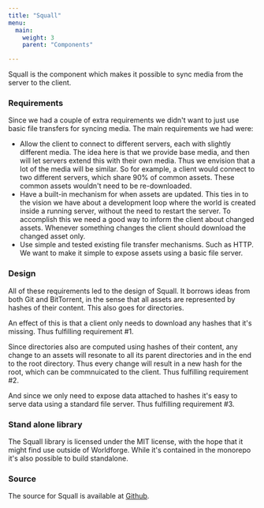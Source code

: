 ```yaml
---
title: "Squall"
menu:
  main:
    weight: 3
    parent: "Components"

---
```


Squall is the component which makes it possible to sync media from the server to the client.

### Requirements

Since we had a couple of extra requirements we didn't want to just use basic file transfers for syncing media. The main
requirements we had were:

* Allow the client to connect to different servers, each with slightly different media. The idea here is that we provide
  base media, and then will let servers extend this with their own media. Thus we envision that a lot of the media will
  be similar. So for example, a client would connect to two different servers, which share 90% of common assets. These
  common assets wouldn't need to be re-downloaded.
* Have a built-in mechanism for when assets are updated. This ties in to the vision we have about a development loop
  where the world is created inside a running server, without the need to restart the server. To accomplish this we need
  a good way to inform the client about changed assets. Whenever something changes the client should download the
  changed asset only.
* Use simple and tested existing file transfer mechanisms. Such as HTTP. We want to make it simple to expose assets
  using a basic file server.

### Design

All of these requirements led to the design of Squall. It borrows ideas from both Git and BitTorrent, in the sense that
all assets are represented by hashes of their content. This also goes for directories.

An effect of this is that a client only needs to download any hashes that it's missing. Thus fulfilling requirement #1.

Since directories also are computed using hashes of their content, any change to an assets will resonate to all its
parent directories and in the end to the root directory. Thus every change will result in a new hash for the root, which
can be commnuicated to the client. Thus fulfilling requirement #2.

And since we only need to expose data attached to hashes it's easy to serve data using a standard file server. Thus
fulfilling requirement #3.

### Stand alone library

The Squall library is licensed under the MIT license, with the hope that it might find use outside of Worldforge. While
it's contained in the monorepo it's also possible to build standalone.

### Source

The source for Squall is available at [Github](https://github.com/worldforge/worldforge/tree/master/libs/squall).